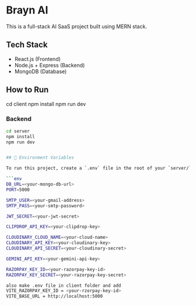 ﻿# Brayn AI

This is a full-stack AI SaaS project built using MERN stack.

## Tech Stack

- React.js (Frontend)
- Node.js + Express (Backend)
- MongoDB (Database)

## How to Run
cd client
npm install 
npm run dev

### Backend
```bash
cd server
npm install
npm run dev


## 🔐 Environment Variables

To run this project, create a `.env` file in the root of your `server/` folder and add the following:

```env
DB_URL=<your-mongo-db-url>
PORT=5000

SMTP_USER=<your-gmail-address>
SMTP_PASS=<your-smtp-password>

JWT_SECRET=<your-jwt-secret>

CLIPDROP_API_KEY=<your-clipdrop-key>

CLOUDINARY_CLOUD_NAME=<your-cloud-name>
CLOUDINARY_API_KEY=<your-cloudinary-key>
CLOUDINARY_API_SECRET=<your-cloudinary-secret>

GEMINI_API_KEY=<your-gemini-api-key>

RAZORPAY_KEY_ID=<your-razorpay-key-id>
RAZORPAY_KEY_SECRET=<your-razorpay-key-secret>

also make .env file in client folder and add
VITE_RAZORPAY_KEY_ID = <your-rzorpay-key-id>
VITE_BASE_URL = http://localhost:5000

